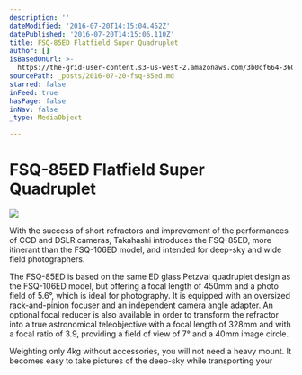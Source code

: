```yaml
---
description: ''
dateModified: '2016-07-20T14:15:04.452Z'
datePublished: '2016-07-20T14:15:06.110Z'
title: FSQ-85ED Flatfield Super Quadruplet
author: []
isBasedOnUrl: >-
  https://the-grid-user-content.s3-us-west-2.amazonaws.com/3b0cf664-360b-4e32-8bba-5075484de037.jpg
sourcePath: _posts/2016-07-20-fsq-85ed.md
starred: false
inFeed: true
hasPage: false
inNav: false
_type: MediaObject

---
```

# FSQ-85ED Flatfield Super Quadruplet
![](https://the-grid-user-content.s3-us-west-2.amazonaws.com/3b0cf664-360b-4e32-8bba-5075484de037.jpg)

With the success of short refractors and improvement of the performances of CCD and DSLR cameras, Takahashi introduces the FSQ-85ED, more itinerant than the FSQ-106ED model, and intended for deep-sky and wide field photographers.

The FSQ-85ED is based on the same ED glass Petzval quadruplet design as the FSQ-106ED model, but offering a focal length of 450mm and a photo field of 5.6°, which is ideal for photography. It is equipped with an oversized rack-and-pinion focuser and an independent camera angle adapter. An optional focal reducer is also available in order to transform the refractor into a true astronomical teleobjective with a focal length of 328mm and with a focal ratio of 3.9, providing a field of view of 7° and a 40mm image circle.

Weighting only 4kg without accessories, you will not need a heavy mount. It becomes easy to take pictures of the deep-sky while transporting your